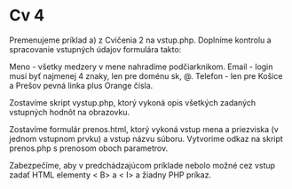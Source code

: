 # Cv 4

Premenujeme príklad a) z Cvičenia 2 na vstup.php. Doplníme kontrolu a spracovanie vstupných údajov formulára takto:

Meno - všetky medzery v mene nahradíme podčiarknikom.
Email - login musí byť najmenej 4 znaky, len pre doménu sk, @.
Telefon - len pre Košice a Prešov pevná linka plus Orange čísla.

Zostavíme skript vystup.php, ktorý vykoná opis všetkých zadaných vstupných hodnôt na obrazovku.

Zostavíme formulár prenos.html, ktorý vykoná vstup mena a priezviska (v jednom vstupnom prvku) a vstup názvu súboru.
Vytvorime odkaz na skript prenos.php s prenosom oboch parametrov.

Zabezpečíme, aby v predchádzajúcom príklade nebolo možné cez vstup zadať HTML elementy < B> a < I> a žiadny PHP príkaz.